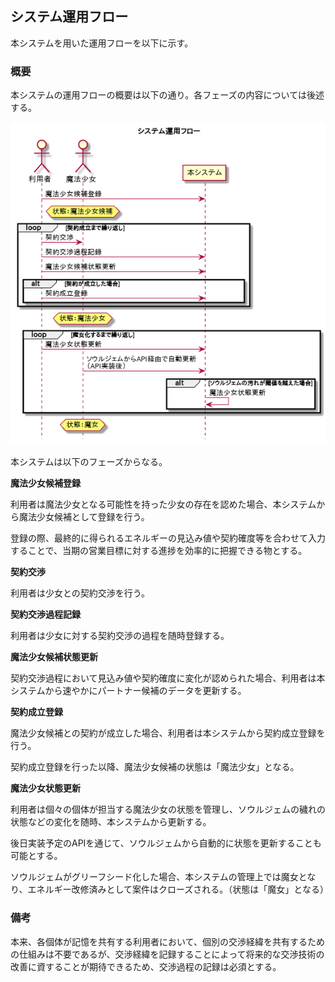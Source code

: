 ## システム運用フロー

本システムを用いた運用フローを以下に示す。

### 概要

本システムの運用フローの概要は以下の通り。各フェーズの内容については後述する。

![](images/flow.png)

本システムは以下のフェーズからなる。

**魔法少女候補登録**

利用者は魔法少女となる可能性を持った少女の存在を認めた場合、本システムから魔法少女候補として登録を行う。

登録の際、最終的に得られるエネルギーの見込み値や契約確度等を合わせて入力することで、当期の営業目標に対する進捗を効率的に把握できる物とする。

**契約交渉**

利用者は少女との契約交渉を行う。

**契約交渉過程記録**

利用者は少女に対する契約交渉の過程を随時登録する。

**魔法少女候補状態更新**

契約交渉過程において見込み値や契約確度に変化が認められた場合、利用者は本システムから速やかにパートナー候補のデータを更新する。

**契約成立登録**

魔法少女候補との契約が成立した場合、利用者は本システムから契約成立登録を行う。

契約成立登録を行った以降、魔法少女候補の状態は「魔法少女」となる。

**魔法少女状態更新**

利用者は個々の個体が担当する魔法少女の状態を管理し、ソウルジェムの穢れの状態などの変化を随時、本システムから更新する。

後日実装予定のAPIを通じて、ソウルジェムから自動的に状態を更新することも可能とする。

ソウルジェムがグリーフシード化した場合、本システムの管理上では魔女となり、エネルギー改修済みとして案件はクローズされる。（状態は「魔女」となる）

### 備考

本来、各個体が記憶を共有する利用者において、個別の交渉経緯を共有するための仕組みは不要であるが、交渉経緯を記録することによって将来的な交渉技術の改善に資することが期待できるため、交渉過程の記録は必須とする。
